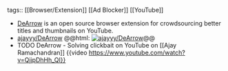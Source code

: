 tags:: [[Browser/Extension]] [[Ad Blocker]] [[YouTube]]

- [DeArrow](https://dearrow.ajay.app/) is an open source browser extension for crowdsourcing better titles and thumbnails on YouTube.
- [ajayyy/DeArrow](https://github.com/ajayyy/DeArrow)
  @@html: <a href="https://github.com/ajayyy/DeArrow/"><img src="https://github-readme-stats-astronomer.vercel.app/api/pin/?username=ajayyy&repo=DeArrow&theme=tokyonight" alt="ajayyy/DeArrow"/></a>@@
- TODO DeArrow - Solving clickbait on YouTube on [[Ajay Ramachandran]]
  {{video https://www.youtube.com/watch?v=QjjpDhHh_QI}}